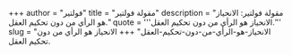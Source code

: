 +++
author = "فولتير"
title = "مقولة فولتير"
description = "مقولة فولتير: الانحياز هو الرأي من دون تحكيم العقل."
quote = '''الانحياز هو الرأي من دون تحكيم العقل.'''
slug = "الانحياز-هو-الرأي-من-دون-تحكيم-العقل"
+++
الانحياز هو الرأي من دون تحكيم العقل.
